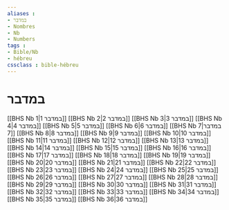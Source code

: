 ```yaml
---
aliases : 
- במדבר
- Nombres
- Nb
- Numbers
tags : 
- Bible/Nb
- hébreu
cssclass : bible-hébreu
---
```


# במדבר

[[BHS Nb 1|במדבר 1]]
[[BHS Nb 2|במדבר 2]]
[[BHS Nb 3|במדבר 3]]
[[BHS Nb 4|במדבר 4]]
[[BHS Nb 5|במדבר 5]]
[[BHS Nb 6|במדבר 6]]
[[BHS Nb 7|במדבר 7]]
[[BHS Nb 8|במדבר 8]]
[[BHS Nb 9|במדבר 9]]
[[BHS Nb 10|במדבר 10]]
[[BHS Nb 11|במדבר 11]]
[[BHS Nb 12|במדבר 12]]
[[BHS Nb 13|במדבר 13]]
[[BHS Nb 14|במדבר 14]]
[[BHS Nb 15|במדבר 15]]
[[BHS Nb 16|במדבר 16]]
[[BHS Nb 17|במדבר 17]]
[[BHS Nb 18|במדבר 18]]
[[BHS Nb 19|במדבר 19]]
[[BHS Nb 20|במדבר 20]]
[[BHS Nb 21|במדבר 21]]
[[BHS Nb 22|במדבר 22]]
[[BHS Nb 23|במדבר 23]]
[[BHS Nb 24|במדבר 24]]
[[BHS Nb 25|במדבר 25]]
[[BHS Nb 26|במדבר 26]]
[[BHS Nb 27|במדבר 27]]
[[BHS Nb 28|במדבר 28]]
[[BHS Nb 29|במדבר 29]]
[[BHS Nb 30|במדבר 30]]
[[BHS Nb 31|במדבר 31]]
[[BHS Nb 32|במדבר 32]]
[[BHS Nb 33|במדבר 33]]
[[BHS Nb 34|במדבר 34]]
[[BHS Nb 35|במדבר 35]]
[[BHS Nb 36|במדבר 36]]
